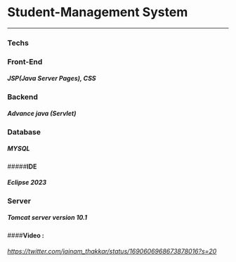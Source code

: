 
# Student-Management System

<hr>

### Techs


###   **Front-End** 
		
#####	 	JSP(Java Server Pages), CSS


###   **Backend**

##### 		Advance java (Servlet)

###	**Database**

##### MYSQL

#####**IDE**

#####	Eclipse 2023

###	**Server**

#####	Tomcat server version 10.1

####**Video :**

###### https://twitter.com/jainam_thakkar/status/1690606968673878016?s=20

